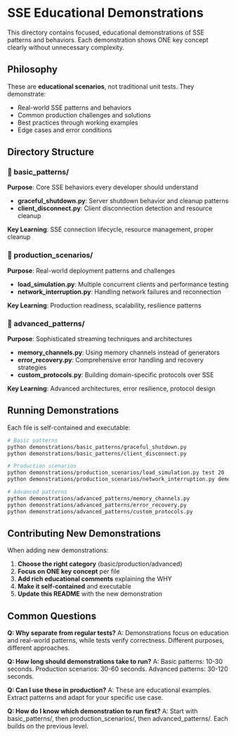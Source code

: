 # SSE Educational Demonstrations

This directory contains focused, educational demonstrations of SSE patterns and behaviors.
Each demonstration shows ONE key concept clearly without unnecessary complexity.

## Philosophy

These are **educational scenarios**, not traditional unit tests. They demonstrate:
- Real-world SSE patterns and behaviors
- Common production challenges and solutions
- Best practices through working examples
- Edge cases and error conditions

## Directory Structure

### 📁 basic_patterns/
**Purpose**: Core SSE behaviors every developer should understand

- **graceful_shutdown.py**: Server shutdown behavior and cleanup patterns  
- **client_disconnect.py**: Client disconnection detection and resource cleanup

**Key Learning**: SSE connection lifecycle, resource management, proper cleanup

### 📁 production_scenarios/
**Purpose**: Real-world deployment patterns and challenges

- **load_simulation.py**: Multiple concurrent clients and performance testing
- **network_interruption.py**: Handling network failures and reconnection

**Key Learning**: Production readiness, scalability, resilience patterns

### 📁 advanced_patterns/
**Purpose**: Sophisticated streaming techniques and architectures

- **memory_channels.py**: Using memory channels instead of generators
- **error_recovery.py**: Comprehensive error handling and recovery strategies
- **custom_protocols.py**: Building domain-specific protocols over SSE

**Key Learning**: Advanced architectures, error resilience, protocol design

## Running Demonstrations

Each file is self-contained and executable:

```bash
# Basic patterns
python demonstrations/basic_patterns/graceful_shutdown.py
python demonstrations/basic_patterns/client_disconnect.py

# Production scenarios  
python demonstrations/production_scenarios/load_simulation.py test 20
python demonstrations/production_scenarios/network_interruption.py demo

# Advanced patterns
python demonstrations/advanced_patterns/memory_channels.py
python demonstrations/advanced_patterns/error_recovery.py
python demonstrations/advanced_patterns/custom_protocols.py
```

## Contributing New Demonstrations

When adding new demonstrations:

1. **Choose the right category** (basic/production/advanced)
2. **Focus on ONE key concept** per file
3. **Add rich educational comments** explaining the WHY
4. **Make it self-contained** and executable
5. **Update this README** with the new demonstration

## Common Questions

**Q: Why separate from regular tests?**
A: Demonstrations focus on education and real-world patterns, while tests verify correctness. Different purposes, different approaches.

**Q: How long should demonstrations take to run?**
A: Basic patterns: 10-30 seconds. Production scenarios: 30-60 seconds. Advanced patterns: 30-120 seconds.

**Q: Can I use these in production?**
A: These are educational examples. Extract patterns and adapt for your specific use case.

**Q: How do I know which demonstration to run first?**
A: Start with basic_patterns/, then production_scenarios/, then advanced_patterns/. Each builds on the previous level.
